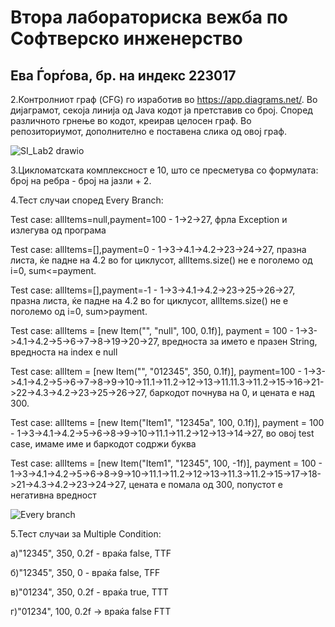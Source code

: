 # Втора лабораториска вежба по Софтверско инженерство
## Ева Ѓорѓова, бр. на индекс 223017
2.Контролниот граф (CFG) го изработив во https://app.diagrams.net/. Во дијаграмот, секоја линија од Java кодот ја претставив со број. Според различното грнење во кодот, креирав целосен граф. Во репозиториумот, дополнително е поставена слика од овој граф.

![SI_Lab2 drawio](https://github.com/gj-web/SI_2024_lab2_223017/assets/129327174/24ddff6f-fde3-47dd-b047-4ab5557f615f)

3.Цикломатската комплексност е 10, што се пресметува со формулата: број на ребра - број на јазли + 2. 

4.Тест случаи според Every Branch:

Test case: allItems=null,payment=100 - 1->2->27, фрла Exception и излегува од програма

Test case: allItems=[],payment=0 - 1->3->4.1->4.2->23->24->27, празна листа, ќе падне на 4.2 во for циклусот, allItems.size() не е поголемо од i=0, sum<=payment.

Test case: allItems=[],payment=-1 - 1->3->4.1->4.2->23->25->26->27, празна листа, ќе падне на 4.2 во for циклусот, allItems.size() не е поголемо од i=0, sum>payment.

Test case: allItems = [new Item("", "null", 100, 0.1f)], payment = 100 - 1->3->4.1->4.2->5->6->7->8->19->20->27, вредноста за името е празен String, вредноста на index е null

Test case: allItem = [new Item("", "012345", 350, 0.1f)], payment=100 - 1->3->4.1->4.2->5->6->7->8->9->10->11.1->11.2->12->13->11.11.3->11.2->15->16->21->22->4.3->4.2->23->25->26->27, баркодот почнува на 0, и цената е над 300.

Test case: allItems = [new Item("Item1", "12345a", 100, 0.1f)], payment = 100 - 1->3->4.1->4.2->5->6->8->9->10->11.1->11.2->12->13->14->27, во овој test case, имаме име и баркодот содржи буква

Test case: allItems = [new Item("Item1", "12345", 100, -1f)], payment = 100 - 1->3->4.1->4.2->5->6->8->9->10->11.1->11.2->12->13->11.3->11.2->15->17->18->21->4.3->4.2->23->24->27, цената е помала од 300, попустот е негативна вредност


![Every branch](https://github.com/gj-web/SI_2024_lab2_223017/assets/129327174/ddb859cb-719b-4340-9221-9d277b75b931)


5.Тест случаи за Multiple Condition:

а)"12345", 350, 0.2f - враќа false, TTF

б)"12345", 350, 0 - враќа false, TFF

в)"01234", 350, 0.2f - враќа true, TTT

г)"01234", 100, 0.2f -> враќа false FTT
